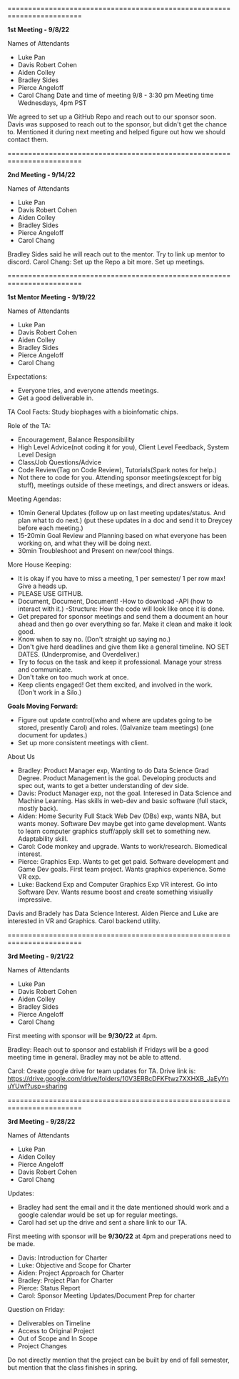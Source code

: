 ========================================================================

**1st Meeting - 9/8/22**

Names of Attendants
* Luke Pan
* Davis Robert Cohen
* Aiden Colley
* Bradley Sides
* Pierce Angeloff
* Carol Chang
Date and time of meeting
9/8 - 3:30 pm
Meeting time
Wednesdays, 4pm PST

We agreed to set up a GitHub Repo and reach out to our sponsor soon.
Davis was supposed to reach out to the sponsor, but didn't get the chance to.
Mentioned it during next meeting and helped figure out how we should contact them.

========================================================================

**2nd Meeting - 9/14/22**

Names of Attendants
* Luke Pan
* Davis Robert Cohen
* Aiden Colley
* Bradley Sides
* Pierce Angeloff
* Carol Chang

Bradley Sides said he will reach out to the mentor.
	Try to link up mentor to discord.
Carol Chang: Set up the Repo a bit more.
Set up meetings.

========================================================================

**1st Mentor Meeting - 9/19/22**

Names of Attendants
* Luke Pan
* Davis Robert Cohen
* Aiden Colley
* Bradley Sides
* Pierce Angeloff
* Carol Chang

Expectations:
* Everyone tries, and everyone attends meetings.
* Get a good deliverable in.

TA Cool Facts:
Study biophages with a bioinfomatic chips.

Role of the TA:
* Encouragement, Balance Responsibility 
* High Level Advice(not coding it for you), Client Level Feedback, System Level Design
* Class/Job Questions/Advice
* Code Review(Tag on Code Review), Tutorials(Spark notes for help.)
* Not there to code for you. Attending sponsor meetings(except for big stuff), meetings outside of these meetings, and direct answers or ideas.

Meeting Agendas:
* 10min General Updates (follow up on last meeting updates/status. And plan what to do next.) (put these updates in a doc and send it to Dreycey before each meeting.)
* 15-20min Goal Review and Planning based on what everyone has been working on, and what they will be doing next.
* 30min Troubleshoot and Present on new/cool things.

More House Keeping:
* It is okay if you have to miss a meeting, 1 per semester/ 1 per row max! Give a heads up.
* PLEASE USE GITHUB.
* Document, Document, Document!
-How to download
-API (how to interact with it.)
-Structure: How the code will look like once it is done.
* Get prepared for sponsor meetings and send them a document an hour ahead and then go over everything so far. Make it clean and make it look good.
* Know when to say no. (Don't straight up saying no.)
* Don't give hard deadlines and give them like a general timeline. NO SET DATES. (Underpromise, and Overdeliver.)
* Try to focus on the task and keep it professional. Manage your stress and communicate.
* Don't take on too much work at once.
* Keep clients engaged! Get them excited, and involved in the work. (Don't work in a Silo.)

**Goals Moving Forward:**
* Figure out update control(who and where are updates going to be stored, presently Carol) and roles. (Galvanize team meetings) (one document for updates.)
* Set up more consistent meetings with client.

About Us
* Bradley: Product Manager exp, Wanting to do Data Science Grad Degree. Product Management is the goal. Developing products and spec out, wants to get a better understanding of dev side.
* Davis: Product Manager exp, not the goal. Interesed in Data Science and Machine Learning. Has skills in web-dev and basic software (full stack, mostly back).
* Aiden: Home Security Full Stack Web Dev (DBs) exp, wants NBA, but wants money. Software Dev maybe get into game development. Wants to learn computer graphics stuff/apply skill set to something new. Adaptability skill.
* Carol: Code monkey and upgrade. Wants to work/research. Biomedical interest.
* Pierce: Graphics Exp. Wants to get get paid. Software development and Game Dev goals. First team project. Wants graphics experience. Some VR exp.
* Luke: Backend Exp and Computer Graphics Exp VR interest. Go into Software Dev. Wants resume boost and create something visiually impressive.

Davis and Bradely has Data Science Interest.
Aiden Pierce and Luke are interested in VR and Graphics.
Carol backend utility.

========================================================================

**3rd Meeting - 9/21/22**

Names of Attendants
* Luke Pan
* Davis Robert Cohen
* Aiden Colley
* Bradley Sides
* Pierce Angeloff
* Carol Chang

First meeting with sponsor will be **9/30/22** at 4pm.

Bradley: Reach out to sponsor and establish if Fridays will be a good meeting time in general. Bradley may not be able to attend.

Carol: Create google drive for team updates for TA. Drive link is: https://drive.google.com/drive/folders/10V3ERBcDFKFtwz7XXHXB_JaEyYnuYUwf?usp=sharing

========================================================================

**3rd Meeting - 9/28/22**

Names of Attendants
* Luke Pan
* Aiden Colley
* Pierce Angeloff
* Davis Robert Cohen
* Carol Chang

Updates:
* Bradley had sent the email and it the date mentioned should work and a google calendar would be set up for regular meetings.
* Carol had set up the drive and sent a share link to our TA.

First meeting with sponsor will be **9/30/22** at 4pm and preperations need to be made.
* Davis: Introduction for Charter
* Luke: Objective and Scope for Charter
* Aiden: Project Approach for Charter
* Bradley: Project Plan for Charter
* Pierce: Status Report
* Carol: Sponsor Meeting Updates/Document Prep for charter

Question on Friday:
* Deliverables on Timeline
* Access to Original Project
* Out of Scope and In Scope
* Project Changes

Do not directly mention that the project can be built by end of fall semester, but mention that the class finishes in spring.

